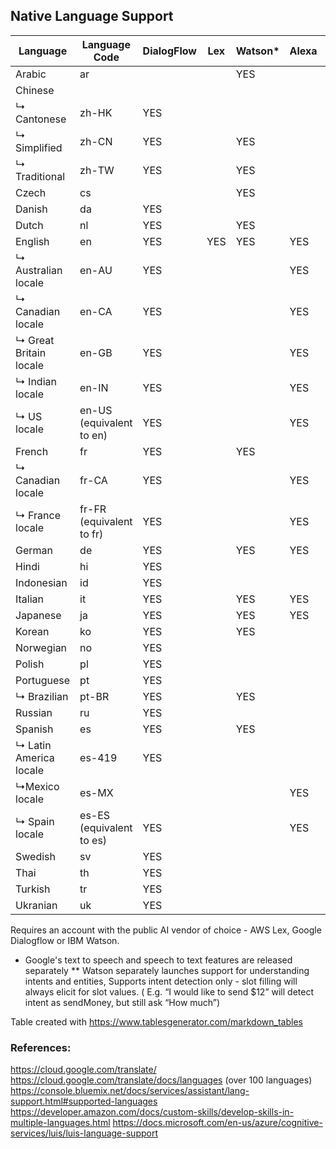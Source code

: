 

## Native Language Support
| Language               | Language Code            | DialogFlow | Lex | Watson* | Alexa | Luis |
|------------------------|--------------------------|------------|-----|---------|-------|------|
| Arabic                 | ar                       |            |     | YES     |       |      |
| Chinese                |                          |            |     |         |       |      |
| ↳ Cantonese            | zh-HK                    | YES        |     |         |       |      |
| ↳ Simplified           | zh-CN                    | YES        |     | YES     |       | YES  |
| ↳ Traditional          | zh-TW                    | YES        |     | YES     |       |      |
| Czech                  | cs                       |            |     | YES     |       |      |
| Danish                 | da                       | YES        |     |         |       |      |
| Dutch                  | nl                       | YES        |     | YES     |       | YES  |
| English                | en                       | YES        | YES | YES     | YES   |      |
| ↳ Australian locale    | en-AU                    | YES        |     |         | YES   |      |
| ↳ Canadian locale      | en-CA                    | YES        |     |         | YES   |      |
| ↳ Great Britain locale | en-GB                    | YES        |     |         | YES   |      |
| ↳ Indian locale        | en-IN                    | YES        |     |         | YES   |      |
| ↳ US locale            | en-US (equivalent to en) | YES        |     |         | YES   | YES  |
| French                 | fr                       | YES        |     | YES     |       |      |
| ↳ Canadian locale      | fr-CA                    | YES        |     |         | YES   | YES  |
| ↳ France locale        | fr-FR (equivalent to fr) | YES        |     |         | YES   | YES  |
| German                 | de                       | YES        |     | YES     | YES   | YES  |
| Hindi                  | hi                       | YES        |     |         |       |      |
| Indonesian             | id                       | YES        |     |         |       |      |
| Italian                | it                       | YES        |     | YES     | YES   | YES  |
| Japanese               | ja                       | YES        |     | YES     | YES   | YES  |
| Korean                 | ko                       | YES        |     | YES     |       | YES  |
| Norwegian              | no                       | YES        |     |         |       |      |
| Polish                 | pl                       | YES        |     |         |       |      |
| Portuguese             | pt                       | YES        |     |         |       | YES  |
| ↳ Brazilian            | pt-BR                    | YES        |     | YES     |       |      |
| Russian                | ru                       | YES        |     |         |       |      |
| Spanish                | es                       | YES        |     | YES     |       |      |
| ↳ Latin America locale | es-419                   | YES        |     |         |       |      |
| ↳Mexico locale         | es-MX                    |            |     |         | YES   | YES  |
| ↳ Spain locale         | es-ES (equivalent to es) | YES        |     |         | YES   | YES  |
| Swedish                | sv                       | YES        |     |         |       |      |
| Thai                   | th                       | YES        |     |         |       |      |
| Turkish                | tr                       | YES        |     |         |       | YES  |
| Ukranian               | uk                       | YES        |     |         |       |      |


Requires an account with the public AI vendor of choice - AWS Lex, Google Dialogflow or IBM Watson.
* Google's text to speech and speech to text features are released separately
** Watson separately launches support for understanding intents and entities,
Supports intent detection only - slot filling will always elicit for slot values.
( E.g. “I would like to send $12” will detect intent as sendMoney, but still ask “How much”)

Table created with
https://www.tablesgenerator.com/markdown_tables


### References: 
https://cloud.google.com/translate/
https://cloud.google.com/translate/docs/languages (over 100 languages)
https://console.bluemix.net/docs/services/assistant/lang-support.html#supported-languages
https://developer.amazon.com/docs/custom-skills/develop-skills-in-multiple-languages.html
https://docs.microsoft.com/en-us/azure/cognitive-services/luis/luis-language-support